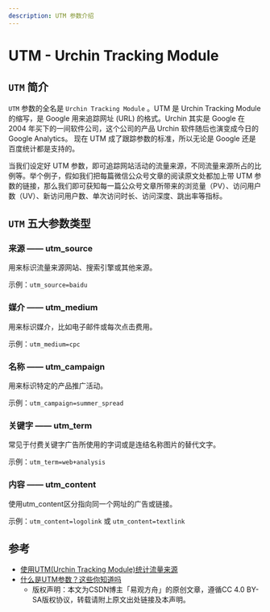 ```yaml
---
description: UTM 参数介绍
---
```


# UTM - Urchin Tracking Module

##  `UTM` 简介

`UTM` 参数的全名是 `Urchin Tracking Module` 。UTM 是 Urchin Tracking Module 的缩写，是 Google 用来追踪网址 \(URL\) 的格式。Urchin 其实是 Google 在 2004 年买下的一间软件公司，这个公司的产品 Urchin 软件随后也演变成今日的 Google Analytics。 现在 UTM 成了跟踪参数的标准，所以无论是 Google 还是百度统计都是支持的。

当我们设定好 UTM 参数，即可追踪网站活动的流量来源，不同流量来源所占的比例等。举个例子，假如我们把每篇微信公众号文章的阅读原文处都加上带 UTM 参数的链接，那么我们即可获知每一篇公众号文章所带来的浏览量（PV）、访问用户数（UV）、新访问用户数、单次访问时长、访问深度、跳出率等指标。

## `UTM` 五大参数类型

### 来源 —— utm\_source

用来标识流量来源网站、搜索引擎或其他来源。

示例：`utm_source=baidu`

### 媒介 —— utm\_medium

用来标识媒介，比如电子邮件或每次点击费用。

示例：`utm_medium=cpc`

### 名称 —— utm\_campaign

用来标识特定的产品推广活动。

示例：`utm_campaign=summer_spread`

### 关键字 —— utm\_term

常见于付费关键字广告所使用的字词或是连结名称图片的替代文字。

示例：`utm_term=web+analysis`

### 内容 —— utm\_content

使用utm\_content区分指向同一个网址的广告或链接。

示例：`utm_content=logolink` 或 `utm_content=textlink`



## 参考

* [使用UTM\(Urchin Tracking Module\)统计流量来源](%20https://www.webhek.com/post/utmurchin-tracking-module-with-google-analytics.html) 
* [什么是UTM参数？这些你知道吗](https://blog.csdn.net/yiguanfangzhou/java/article/details/94559120)
  * 版权声明：本文为CSDN博主「易观方舟」的原创文章，遵循CC 4.0 BY-SA版权协议，转载请附上原文出处链接及本声明。 




